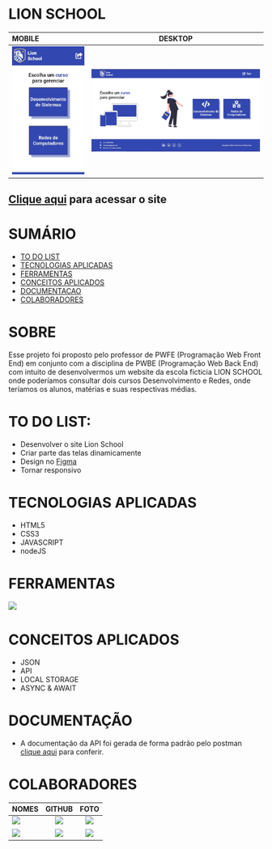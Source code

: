 # LION SCHOOL

| MOBILE                                     |             DESKTOP             |
| :----------------------------------------- | :-----------------------------: |
| <a href="https://lion-school-cleiton.netlify.app/html/"><img heigth="400" src="./img/mobile.jpg"/></a> | <a href="https://lion-school-cleiton.netlify.app/html/"><img heigth="400" src="./img/desktop.jpg"  /></a> |

## [Clique aqui](https://lion-school-cleiton.netlify.app/html/) para acessar o site

<div>   
<h1>SUMÁRIO</h1>

- [TO DO LIST](#to-do-list)
- [TECNOLOGIAS APLICADAS](#tecnologias-aplicadas)
- [FERRAMENTAS](#ferramentas)
- [CONCEITOS APLICADOS](#conceitos-aplicados)
- [DOCUMENTACAO](#documentacao)
- [COLABORADORES](#colaboradores)

</div>

   <h1>SOBRE</h1>

Esse projeto foi proposto pelo professor de PWFE (Programação Web Front End) em conjunto com a disciplina de PWBE (Programação Web Back End) com intuito de desenvolvermos um website da escola ficticia LION SCHOOL onde poderíamos consultar dois cursos Desenvolvimento e Redes, onde teríamos os alunos, matérias e suas respectivas médias.

   <h1>TO DO LIST:</h1>   
<div>

- Desenvolver o site Lion School
- Criar parte das telas dinamicamente
- Design no [Figma](https://www.figma.com/file/oTFvqdytV3OGj2MXVSSfCl/Lion-School?node-id=0%3A1&t=73Dmayd1vaHrwQXD-1) 
- Tornar responsivo

</div>

   <h1>TECNOLOGIAS APLICADAS</h1>

<div>

- HTML5
- CSS3
- JAVASCRIPT
- nodeJS

</div>

<h1>FERRAMENTAS</h1> 
       <a href="https://skillicons.dev">
      <img src="https://skillicons.dev/icons?i=vscode,github,git,postman&theme=dark" />
    </a>
    
<h1>CONCEITOS APLICADOS</h1>   
<div>

- JSON
- API
- LOCAL STORAGE
- ASYNC & AWAIT



<h1>DOCUMENTAÇÃO</h1> 

- A documentação da API foi gerada de forma padrão pelo postman [clique aqui](https://documenter.getpostman.com/view/23640178/2s93Xwy42q) para conferir.



</div>
   <h1>COLABORADORES</h1>

| NOMES                                                                                                                                                                                      |                                                     GITHUB                                                      |                                       FOTO                                       |
| :----------------------------------------------------------------------------------------------------------------------------------------------------------------------------------------- | :-------------------------------------------------------------------------------------------------------------: | :------------------------------------------------------------------------------: |
| <a href="https://github.com/cotilen"><img src="https://img.shields.io/badge/DESENVOLVEDOR-Cleiton%20Cruz-informational?style=for-the-badge&logo=appveyorlabelColor=FF00FF"></a> | <a href="https://github.com/cotilen"><img src="https://skillicons.dev/icons?i=github&theme=dark"/></a> | <img src="https://avatars.githubusercontent.com/u/109962577?v=4" height="50"></a> |
| <a href="https://github.com/Vini01072003"><img src="https://img.shields.io/badge/DESENVOLVEDOR-Vinicius%20Alves-informational?style=for-the-badge&logo=appveyorlabelColor=FF00FF"></a>      | <a href="https://github.com/Vini01072003"><img src="https://skillicons.dev/icons?i=github&theme=dark"/></a> | <img src="https://avatars.githubusercontent.com/u/110607676?v=4" height="50"></a> |
